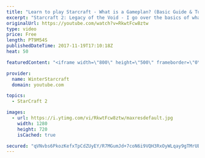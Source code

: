 ```yaml
---
title: "Learn to play Starcraft - What is a Gameplan? (Basic Guide & Tutorial)"
excerpt: "Starcraft 2: Legacy of the Void - I go over the basics of what a gameplan in starcraft 2 is and how to put one together.  Note this is not a guide on WHAT gameplan you should be using as each race!"
originalUrl: https://youtube.com/watch?v=RkwtFcw8ztw
type: video
price: Free
length: PT9M54S
publishedDateTime: 2017-11-19T17:10:18Z
heat: 50

featuredContent: "<iframe width=\"800\" height=\"500\" frameborder=\"0\" src=\"https://www.youtube.com/embed/RkwtFcw8ztw\" allow=\"accelerometer; autoplay; encrypted-media; gyroscope; picture-in-picture\" allowfullscreen></iframe>"

provider:
  name: WinterStarcraft
  domain: youtube.com

topics:
  - StarCraft 2

images:
  - url: https://i.ytimg.com/vi/RkwtFcw8ztw/maxresdefault.jpg
    width: 1280
    height: 720
    isCached: true

secured: "qVNvbs6PkozKefxTpCdZUyEY/R7MGumJd+7coN6i9VQH3RxOyWLqay9gTMrUB06E4NH0VJwQOSwnpEvHXJuIMqUgH6Btq9iYllj8pd96n2OgtZfP5V2pejkc/HhHnC+vmJ1589eqEOq6AMRJ7y/8bwPF2bbtoRDH7eklXEBIJkELxWvbQhoa1dxeMgggZCAAz7GvwmIA1JtLkJDc+t5kIBIuKg6UGCa9nJsOH+ni4ZHKcMY/VXnqz/4N7sKBWsDopwq7LYOMylZtrfs4UK4pUIIDdsGy2nad3+jGrgVTzCHMWcFxZvHn/2eafFUsi8RSv3wDMa5CEleHJj1uysChMX/2CkGjOmprb1u6krJmznxpD7BIel8gqBMXViMKMxbuam3uZCFLiwaJ1/mHKTt76SrdckdkU8jUmuc60TWuNTw=;ZUWKcXy4X41LYcoJ2q6M4A=="
---
```


